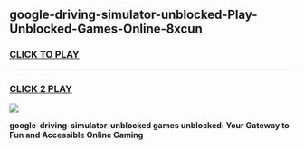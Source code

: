 
## google-driving-simulator-unblocked-Play-Unblocked-Games-Online-8xcun
<h3>
<a href="https://premium76.site?title=google-driving-simulator-unblocked&ref=25A">CLICK TO PLAY</a></h3>
<hr>

<h3>
<a href="https://premium76.site?title=google-driving-simulator-unblocked&ref=25A">CLICK 2 PLAY</a>
  
</h3>

<a href="https://premium76.site?title=google-driving-simulator-unblocked&ref=25A"><img src="https://clearcache.store/games.png"></a>


**google-driving-simulator-unblocked games unblocked: Your Gateway to Fun and Accessible Online Gaming**
